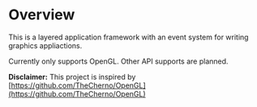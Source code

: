 # Overview

This is a layered application framework with an event system for writing graphics appliactions.

Currently only supports OpenGL. Other API supports are planned.

**Disclaimer:** This project is inspired by [https://github.com/TheCherno/OpenGL](https://github.com/TheCherno/OpenGL)